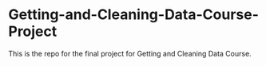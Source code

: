 Getting-and-Cleaning-Data-Course-Project
========================================

This is the repo for the final project for Getting and Cleaning Data Course.
